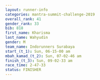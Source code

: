 ```yaml
---
layout: runner-info 
categories: mantra-summit-challenge-2019 
overall_rank: 41
gender_rank: 33
bib: 818
first_name: Kharisma
last_name: Wahyudin
gender: M
team_name: Indorunners Surabaya
start_(t_1): Sun, 06-15-00 am
mbah_kamad_(t_2): Sun, 07-02-46 am
finish_(t_3): Sun, 09-02-33 am
race_time: 2-47-33
status: FINISHER
---
```

